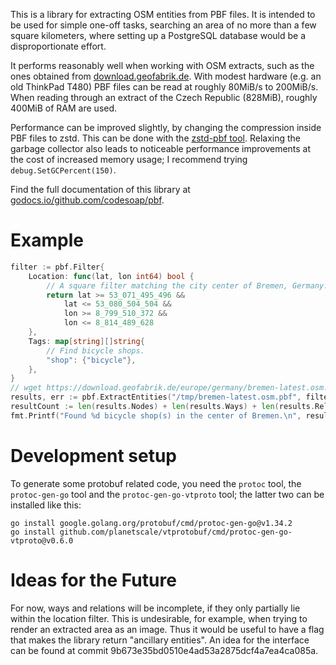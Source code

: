 This is a library for extracting OSM entities from PBF files. It is
intended to be used for simple one-off tasks, searching an area of
no more than a few square kilometers, where setting up a PostgreSQL
database would be a disproportionate effort.

It performs reasonably well when working with
OSM extracts, such as the ones obtained from
[download.geofabrik.de](https://download.geofabrik.de/). With modest
hardware (e.g. an old ThinkPad T480) PBF files can be read at roughly
80MiB/s to 200MiB/s. When reading through an extract of the Czech
Republic (828MiB), roughly 400MiB of RAM are used.

Performance can be improved slightly, by changing the compression
inside PBF files to zstd. This can be done with the [zstd-pbf
tool](https://github.com/codesoap/zstd-pbf). Relaxing the garbage
collector also leads to noticeable performance improvements at the cost
of increased memory usage; I recommend trying `debug.SetGCPercent(150)`.

Find the full documentation of this library at
[godocs.io/github.com/codesoap/pbf](https://godocs.io/github.com/codesoap/pbf).

# Example
```go
filter := pbf.Filter{
	Location: func(lat, lon int64) bool {
		// A square filter matching the city center of Bremen, Germany.
		return lat >= 53_071_495_496 &&
			lat <= 53_080_504_504 &&
			lon >= 8_799_510_372 &&
			lon <= 8_814_489_628
	},
	Tags: map[string][]string{
		// Find bicycle shops.
		"shop": {"bicycle"},
	},
}
// wget https://download.geofabrik.de/europe/germany/bremen-latest.osm.pbf
results, err := pbf.ExtractEntities("/tmp/bremen-latest.osm.pbf", filter)
resultCount := len(results.Nodes) + len(results.Ways) + len(results.Relations)
fmt.Printf("Found %d bicycle shop(s) in the center of Bremen.\n", resultCount)
```

# Development setup
To generate some protobuf related code, you need the `protoc` tool, the
`protoc-gen-go` tool and the `protoc-gen-go-vtproto` tool; the latter
two can be installed like this:

```
go install google.golang.org/protobuf/cmd/protoc-gen-go@v1.34.2
go install github.com/planetscale/vtprotobuf/cmd/protoc-gen-go-vtproto@v0.6.0
```

# Ideas for the Future
For now, ways and relations will be incomplete, if they only
partially lie within the location filter. This is undesirable, for
example, when trying to render an extracted area as an image. Thus
it would be useful to have a flag that makes the library return
"ancillary entities". An idea for the interface can be found at commit
9b673e35bd0510e4ad53a2875dcf4a7ea4ca085a.

